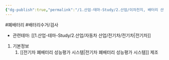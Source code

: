 ```yaml
---
{"dg-publish":true,"permalink":"/1.산업-테마-Study/2.산업/이차전지, 배터리 산업/2.폐배터리/종목/영일테크/","created":"2024-11-20T21:02:27.631+09:00","updated":"2025-06-03T20:07:21.390+09:00"}
---
```


#폐배터리 #배터리수거/검사




- 관련테마: [[1.산업-테마-Study/2.산업/자동차 산업/전기차/전기차\|전기차]]


1. 기본정보
	1. [[전기차 폐배터리 성능평가 시스템\|전기차 폐배터리 성능평가 시스템]] 제조




